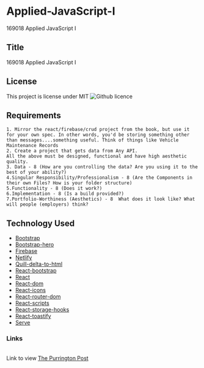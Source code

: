 # Applied-JavaScript-I
169018 Applied JavaScript I
## Title

169018 Applied JavaScript I

## License 
This project is license under MIT ![Github licence](http://img.shields.io/badge/license-MIT-blue.svg)

## Requirements  

```
1. Mirror the react/firebase/crud project from the book, but use it for your own spec. In other words, you'd be storing something other than messages....something useful. Think of things like Vehicle Maintenance Records
2. Create a project that gets data from Any API.
All the above must be designed, functional and have high aesthetic quality.
3. Data - 8 (How are you controlling the data? Are you using it to the best of your ability?)
4.Singular Responsibility/Professionalism - 8 (Are the Components in their own Files? How is your folder structure)
5.Functionality - 8 (Does it work?)
6.Implementation - 8 (Is a build provided?)
7.Portfolio-Worthiness (Aesthetics) - 8  What does it look like? What will people (employers) think?
```


## Technology Used
<ul>
<li><a href="https://www.npmjs.com/package/bootstrap">Bootstrap</a></li>
<li><a href="https://www.npmjs.com/package/bootstrap-hero">Bootstrap-hero</a></li>
<li><a href="https://www.npmjs.com/package/firebase">Firebase</a></li>
<li><a href="https://www.npmjs.com/package/firebase">Netlify</a></li>
<li><a href="https://www.npmjs.com/search?q=quill-delta-to-html">Quill-delta-to-html</a></li>
<li><a href="https://www.npmjs.com/package/react-bootstrap">React-bootstrap</a></li>
<li><a href="https://reactjs.org/docs/create-a-new-react-app.html">React</a></li>
<li><a href="https://www.npmjs.com/package/react-dom">React-dom</a></li>
<li><a href="https://www.npmjs.com/package/react-icons">React-icons</a></li>
<li><a href="https://www.npmjs.com/package/react-router-dom">React-router-dom</a></li>
<li><a href="https://www.npmjs.com/package/react-scripts">React-scripts</a></li>
<li><a href="https://www.npmjs.com/package/react-storage-hooks">React-storage-hooks</a></li>
<li><a href="https://www.npmjs.com/package/react-toastify">React-toastify</a></li>
<li><a href="https://www.npmjs.com/package/serve">Serve</a></li>

</ul>


### Links

<br>Link to view <a href="https://applied-js-3.netlify.app/">The Purrington Post</a>

